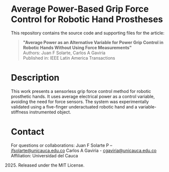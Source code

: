 # Average Power-Based Grip Force Control for Robotic Hand Prostheses

This repository contains the source code and supporting files for the article:

> **"Average Power as an Alternative Variable for Power Grip Control in Robotic Hands Without Using Force Measurements"**  
> Authors: Juan F Solarte, Carlos A Gaviria  
> Published in: IEEE Latin America Transactions    

# Description

This work presents a sensorless grip force control method for robotic prosthetic hands. It uses average electrical power as a control variable, avoiding the need for force sensors. The system was experimentally validated using a five-finger underactuated robotic hand and a variable-stiffness instrumented object.

# Contact
For questions or collaborations:
Juan F Solarte P – jfsolarte@unicauca.edu.co
Carlos A Gaviria - cgaviria@unicauca.edu.co
Affiliation: Universidad del Cauca

2025. Released under the MIT License.

